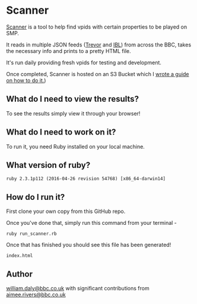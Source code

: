 # Scanner

[Scanner](http://scanner.tools.bbc.co.uk/) is a tool to help find vpids with certain properties to be played on SMP.

It reads in multiple JSON feeds ([Trevor](https://confluence.dev.bbc.co.uk/display/~jamie.pitts@bbc.co.uk/Trevor+Example+Endpoints) and [IBL](https://inspector.ibl.api.bbci.co.uk/)) from across the BBC, takes the necessary info and prints to a pretty HTML file.

It's run daily providing fresh vpids for testing and development.

Once completed, Scanner is hosted on an S3 Bucket which I [wrote a guide on how to do it.](https://confluence.dev.bbc.co.uk/display/podtest/How+to+host+a+static+website+in+S3+using+Cosmos)) 

## What do I need to view the results?

To see the results simply view it through your browser!

## What do I need to work on it?

To run it, you need Ruby installed on your local machine.

## What version of ruby?

```
ruby 2.3.1p112 (2016-04-26 revision 54768) [x86_64-darwin14]
```
## How do I run it?

First clone your own copy from this GitHub repo.

Once you've done that, simply run this command from your terminal -

```
ruby run_scanner.rb
```

Once that has finished you should see this file has been generated!

```
index.html
```

## Author

william.daly@bbc.co.uk with significant contributions from aimee.rivers@bbc.co.uk
